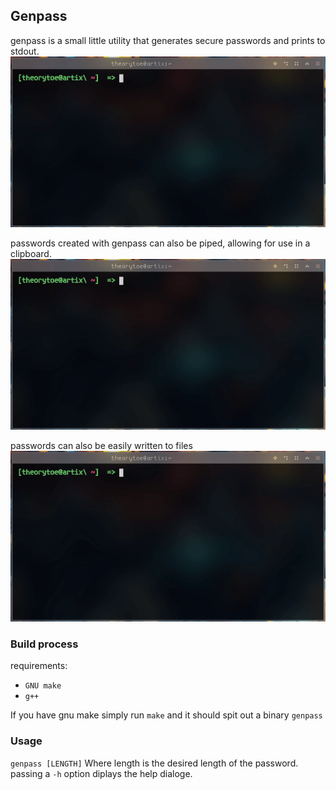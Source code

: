 ## Genpass

genpass is a small little utility that generates secure passwords and prints to stdout.
![genpassgif](img/genpass.gif)

passwords created with genpass can also be piped, allowing for use in a clipboard.
![genpasspipegif](img/genpass_pipe.gif)

passwords can also be easily written to files
![genpasscatgif](img/genpass_cat.gif)

### Build process

requirements:
- `GNU make`
- `g++`

If you have gnu make simply run `make` and it should spit out a binary `genpass`

### Usage
`genpass [LENGTH]` Where length is the desired length of the password.
passing a `-h` option diplays the help dialoge.
